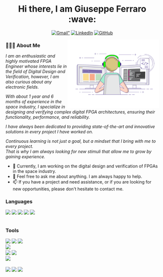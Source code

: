 <h1 align="center">Hi there, I am Giuseppe Ferraro :wave:</h1>

<p align="center">
<a href="mailto:g.ferraro094@gmail.com" target="_blank"><img src="https://img.shields.io/badge/-Gmail-c14438?style=flat-square&logo=Gmail&logoColor=white" alt=Gmail"></a>
<a href="https://www.linkedin.com/in/ferraro-giuseppe" target="_blank"><img src="https://img.shields.io/badge/LinkedIn-%230077B5.svg?&style=flat-square&logo=linkedin&logoColor=white" alt="LinkedIn"></a>
<a href="https://github.com/GiuseppeF-source" target="_blank"><img src="https://img.shields.io/badge/-GitHub-181717?style=flat-square&logo=github" alt="GitHub"></a>
</p>

<img align="right" alt="GIF" src="https://raw.githubusercontent.com/devSouvik/devSouvik/master/gif3.gif" width="300"/>


  
<h3> 👨🏻‍💻 About Me </h3>

*I am an enthusiastic and highly motivated FPGA Engineer whose interests lie in the field of Digital Design and Verification, however, I am also curious about any electronic fields.*

*With about 1 year and 6 months of experience in the space industry, I specialize in designing and verifying complex digital FPGA architectures, ensuring their functionality, performance, and reliability.* 

*I have always been dedicated to providing state-of-the-art and innovative solutions in every project I have worked on.*

*Continuous learning is not just a goal, but a mindset that I bring with me to every project. <br>
That is why I am always looking for new stimuli that allow me to grow by gaining experience.*







- 🔭 Currently, I am working on the digital design and verification of FPGAs in the space industry.
- 💬 Feel free to ask me about anything. I am always happy to help.
- 📫 If you have a project and need assistance, or if you are looking for new opportunities, please don't hesitate to contact me.


### Languages
<div display="flex">
 
  <img src="https://img.shields.io/badge/SystemVerilog-%23f4fc05?style=for-the-badge">
  <img src="https://img.shields.io/badge/VHDL-blue?style=for-the-badge">
  <img src="https://img.shields.io/badge/TCL%20-%2300599C.svg?&style=for-the-badge&logo=TCL&logoColor=white">
  <img src="https://img.shields.io/badge/python%20-%2314354C.svg?&style=for-the-badge&logo=python&logoColor=white">
  <img src="https://img.shields.io/badge/MATLAB-red?style=for-the-badge">
</div>
<br/>

### Tools
<div display="flex">
  <img src="https://img.shields.io/badge/SIEMENS-HDL%20Designer-black?style=for-the-badge&labelColor=%230cc">
  <img src="https://img.shields.io/badge/SIEMENS-QuestaSim-black?style=for-the-badge&labelColor=%230cc">
  <img src="https://img.shields.io/badge/SIEMENS-PRECISION%20RTL-black?style=for-the-badge&labelColor=%230cc">
  <br>
  <img src="https://img.shields.io/badge/ACTEL-Designer-black?style=for-the-badge&labelColor=blue">
  <br>
  <img src="https://img.shields.io/badge/XILINX-VIVADO-yellow?style=for-the-badge&labelColor=black">
  <img src="https://img.shields.io/badge/XILINX-SDK-red?style=for-the-badge&labelColor=black">
  <br>
  <img src="https://img.shields.io/badge/IBM-Doors-black?style=for-the-badge&labelColor=%2342cef5">
</div>
<br/>

<div display="flex">

  <img src="https://img.shields.io/badge/github%20-%23121011.svg?&style=for-the-badge&logo=github&logoColor=white"/>
  <img src="https://img.shields.io/badge/Visual_Studio_Code-0078D4?style=for-the-badge&logo=visual%20studio%20code&logoColor=white">
  <img src="https://img.shields.io/badge/Trello-0052CC?style=for-the-badge&logo=trello&logoColor=white">  
</div>
<br/>

